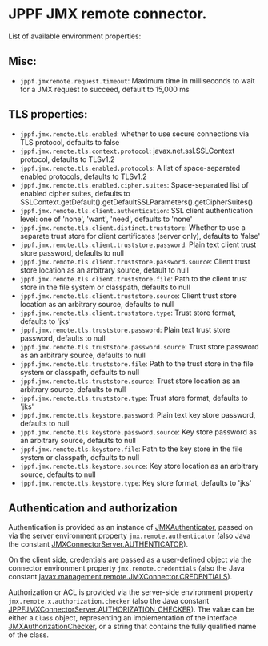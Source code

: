 # JPPF JMX remote connector.

List of available environment properties:

## Misc:

* `jppf.jmxremote.request.timeout`: Maximum time in milliseconds to wait for a JMX request to succeed, default to 15,000 ms

## TLS properties:

* `jppf.jmx.remote.tls.enabled`:
  whether to use secure connections via TLS protocol, defaults to false 
* `jppf.jmx.remote.tls.context.protocol`:
  javax.net.ssl.SSLContext protocol, defaults to TLSv1.2
* `jppf.jmx.remote.tls.enabled.protocols`:
  A list of space-separated enabled protocols, defaults to TLSv1.2
* `jppf.jmx.remote.tls.enabled.cipher.suites`:
  Space-separated list of enabled cipher suites, defaults to SSLContext.getDefault().getDefaultSSLParameters().getCipherSuites()
* `jppf.jmx.remote.tls.client.authentication`:
  SSL client authentication level: one of 'none', 'want', 'need', defaults to 'none'
* `jppf.jmx.remote.tls.client.distinct.truststore`:
  Whether to use a separate trust store for client certificates (server only), defaults to 'false'
* `jppf.jmx.remote.tls.client.truststore.password`:
  Plain text client trust store password, defaults to null
* `jppf.jmx.remote.tls.client.truststore.password.source`:
  Client trust store location as an arbitrary source, default to null
* `jppf.jmx.remote.tls.client.truststore.file`:
  Path to the client trust store in the file system or classpath, defaults to null
* `jppf.jmx.remote.tls.client.truststore.source`:
  Client trust store location as an arbitrary source, defaults to null
* `jppf.jmx.remote.tls.client.truststore.type`:
  Trust store format, defaults to 'jks'
* `jppf.jmx.remote.tls.truststore.password`:
  Plain text trust store password, defaults to null
* `jppf.jmx.remote.tls.truststore.password.source`:
  Trust store password as an arbitrary source, defaults to null
* `jppf.jmx.remote.tls.truststore.file`:
  Path to the trust store in the file system or classpath, defaults to null
* `jppf.jmx.remote.tls.truststore.source`:
  Trust store location as an arbitrary source, defaults to null
* `jppf.jmx.remote.tls.truststore.type`:
  Trust store format, defaults to 'jks'
* `jppf.jmx.remote.tls.keystore.password`:
  Plain text key store password, defaults to null
* `jppf.jmx.remote.tls.keystore.password.source`:
  Key store password as an arbitrary source, defaults to null
* `jppf.jmx.remote.tls.keystore.file`:
  Path to the key store in the file system or classpath, defaults to null
* `jppf.jmx.remote.tls.keystore.source`:
  Key store location as an arbitrary source, defaults to null
* `jppf.jmx.remote.tls.keystore.type`:
  Key store format, defaults to 'jks'

## Authentication and authorization

Authentication is provided as an instance of [JMXAuthenticator](https://docs.oracle.com/javase/7/docs/api/index.html?javax/management/remote/JMXAuthenticator.html), passed on via the server environment property `jmx.remote.authenticator` (also Java the constant [JMXConnectorServer.AUTHENTICATOR](https://docs.oracle.com/javase/7/docs/api/javax/management/remote/JMXConnectorServer.html#AUTHENTICATOR)).

On the client side, credentials are passed as a user-defined object via the connector environment property `jmx.remote.credentials` (also the Java constant
[javax.management.remote.JMXConnector.CREDENTIALS](https://docs.oracle.com/javase/7/docs/api/javax/management/remote/JMXConnector.html#CREDENTIALS)).

Authorization or ACL is provided via the server-side environment property `jmx.remote.x.authorization.checker` (also the Java constant
[JPPFJMXConnectorServer.AUTHORIZATION_CHECKER](https://www.jppf.org/javadoc/6.0/org/jppf/jmxremote/JPPFJMXConnectorServer.html#AUTHORIZATION_CHECKER)). The value can be either a `Class` object, representing an implementation
of the interface [JMXAuthorizationChecker](https://www.jppf.org/javadoc/6.0/index.html?org/jppf/jmxremote/JMXAuthorizationChecker.html), or a string that contains the fully qualified name of the class.